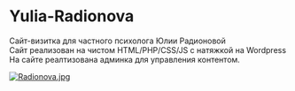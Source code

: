 # Yulia-Radionova
Сайт-визитка для частного психолога Юлии Радионовой<br>
Сайт реализован на чистом HTML/PHP/CSS/JS с натяжкой на Wordpress<br>
На сайте реалтизована админка для управления контентом.

[![Radionova.jpg](https://i.postimg.cc/mrTyh4zP/Radionova.jpg)](https://postimg.cc/TKHDHZcx)
